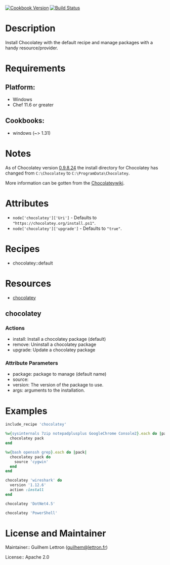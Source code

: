 [![Cookbook Version](https://img.shields.io/cookbook/v/chocolatey.svg)](https://supermarket.getchef.com/cookbooks/chocolatey) [![Build Status](http://img.shields.io/travis/chocolatey/chocolatey-cookbook/master.svg)](https://travis-ci.org/chocolatey/chocolatey-cookbook)

# Description

Install Chocolatey with the default recipe and manage packages with a handy resource/provider.

# Requirements

## Platform:

* Windows
* Chef 11.6 or greater

## Cookbooks:

* windows (~> 1.31)

# Notes

As of Chocolatey version
[0.9.8.24](https://github.com/chocolatey/chocolatey/blob/master/CHANGELOG.md#09824-july-3-2014)
the install directory for Chocolatey has changed from `C:\Chocolatey` to
`C:\ProgramData\Chocolatey`.

More information can be gotten from the [Chocolateywiki](https://github.com/chocolatey/chocolatey/wiki/DefaultChocolateyInstallReasoning).

# Attributes

* `node['chocolatey']['Uri']` -  Defaults to `"https://chocolatey.org/install.ps1"`.
* `node['chocolatey']['upgrade']` -  Defaults to `"true"`.

# Recipes

* chocolatey::default

# Resources

* [chocolatey](#chocolatey)

## chocolatey

### Actions

- install: Install a chocolatey package (default)
- remove: Uninstall a chocolatey package
- upgrade: Update a chocolatey package

### Attribute Parameters

- package: package to manage (default name)
- source:
- version: The version of the package to use.
- args: arguments to the installation.

# Examples

``` ruby
include_recipe 'chocolatey'

%w{sysinternals 7zip notepadplusplus GoogleChrome Console2}.each do |pack|
  chocolatey pack
end

%w{bash openssh grep}.each do |pack|
  chocolatey pack do
    source 'cygwin'
  end
end

chocolatey 'wireshark' do
  version '1.12.6'
  action :install
end

chocolatey 'DotNet4.5'

chocolatey 'PowerShell'
```

# License and Maintainer

Maintainer:: Guilhem Lettron (<guilhem@lettron.fr>)

License:: Apache 2.0
